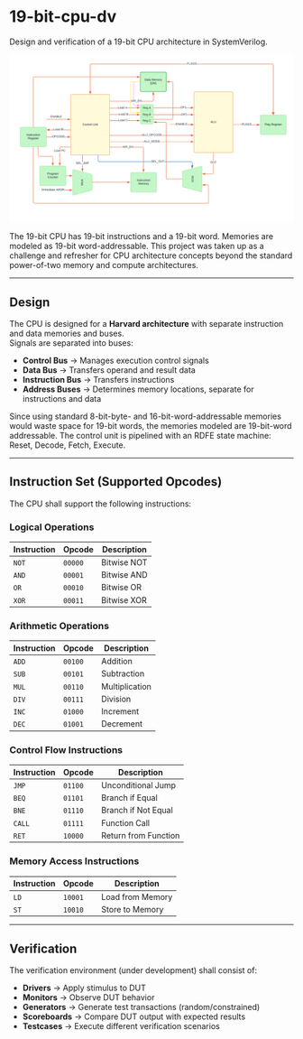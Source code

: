 # 19-bit-cpu-dv
Design and verification of a 19-bit CPU architecture in SystemVerilog.

![Block diagram](block_diagram.png)

The 19-bit CPU has 19-bit instructions and a 19-bit word. Memories are modeled as 19-bit word-addressable.
This project was taken up as a challenge and refresher for CPU architecture concepts beyond the standard power-of-two memory and compute architectures.

---

## **Design**
The CPU is designed for a **Harvard architecture** with separate instruction and data memories and buses.  
Signals are separated into buses:
- **Control Bus** → Manages execution control signals
- **Data Bus** → Transfers operand and result data
- **Instruction Bus** → Transfers instructions
- **Address Buses** → Determines memory locations, separate for instructions and data

Since using standard 8-bit-byte- and 16-bit-word-addressable memories would waste space for 19-bit words, the memories modeled are 19-bit-word addressable. The control unit is pipelined with an RDFE state machine: Reset, Decode, Fetch, Execute.

---


## **Instruction Set (Supported Opcodes)**
The CPU shall support the following instructions:

### **Logical Operations**
| Instruction | Opcode  | Description |
|------------|---------|-------------|
| `NOT`      | `00000` | Bitwise NOT |
| `AND`      | `00001` | Bitwise AND |
| `OR`       | `00010` | Bitwise OR  |
| `XOR`      | `00011` | Bitwise XOR |

### **Arithmetic Operations**
| Instruction | Opcode  | Description |
|------------|---------|-------------|
| `ADD`      | `00100` | Addition    |
| `SUB`      | `00101` | Subtraction |
| `MUL`      | `00110` | Multiplication |
| `DIV`      | `00111` | Division    |
| `INC`      | `01000` | Increment   |
| `DEC`      | `01001` | Decrement   |

### **Control Flow Instructions**
| Instruction | Opcode  | Description |
|------------|---------|-------------|
| `JMP`      | `01100` | Unconditional Jump |
| `BEQ`      | `01101` | Branch if Equal   |
| `BNE`      | `01110` | Branch if Not Equal |
| `CALL`     | `01111` | Function Call |
| `RET`      | `10000` | Return from Function |

### **Memory Access Instructions**
| Instruction | Opcode  | Description |
|------------|---------|-------------|
| `LD`       | `10001` | Load from Memory |
| `ST`       | `10010` | Store to Memory  |

---

## **Verification**

The verification environment (under development) shall consist of:
- **Drivers** → Apply stimulus to DUT  
- **Monitors** → Observe DUT behavior  
- **Generators** → Generate test transactions (random/constrained)  
- **Scoreboards** → Compare DUT output with expected results  
- **Testcases** → Execute different verification scenarios  
